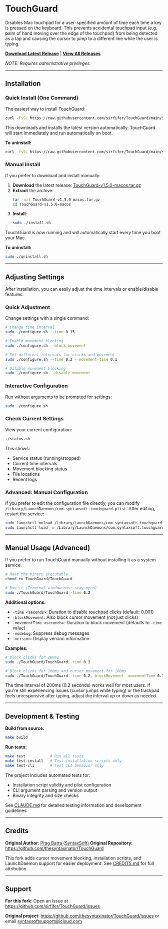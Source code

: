 # TouchGuard

Disables Mac touchpad for a user-specified amount of time each time a key is pressed on the keyboard. This prevents accidental touchpad input (e.g. palm of hand moving over the edge of the touchpad) from being detected as a tap and causing the cursor to jump to a different line while the user is typing.

**[Download Latest Release](https://github.com/sirfifer/TouchGuard/releases/latest)** | **[View All Releases](https://github.com/sirfifer/TouchGuard/releases)**

*NOTE: Requires administrative privileges.*

----------------
## Installation

### Quick Install (One Command)

The easiest way to install TouchGuard:

```bash
curl -fsSL https://raw.githubusercontent.com/sirfifer/TouchGuard/main/scripts/quick-install.sh | sudo bash
```

This downloads and installs the latest version automatically. TouchGuard will start immediately and run automatically on boot.

**To uninstall:**
```bash
curl -fsSL https://raw.githubusercontent.com/sirfifer/TouchGuard/main/scripts/quick-uninstall.sh | sudo bash
```

### Manual Install

If you prefer to download and install manually:

1. **Download** the latest release: [TouchGuard-v1.5.0-macos.tar.gz](https://github.com/sirfifer/TouchGuard/releases/latest)
2. **Extract** the archive:
   ```bash
   tar -xzf TouchGuard-v1.5.0-macos.tar.gz
   cd TouchGuard-v1.5.0-macos
   ```
3. **Install**:
   ```bash
   sudo ./install.sh
   ```

TouchGuard is now running and will automatically start every time you boot your Mac.

**To uninstall:**
```bash
sudo ./uninstall.sh
```

----------------
## Adjusting Settings

After installation, you can easily adjust the time intervals or enable/disable features:

### Quick Adjustment

Change settings with a single command:

```bash
# Change time interval
sudo ./configure.sh --time 0.15

# Enable movement blocking
sudo ./configure.sh --block-movement

# Set different intervals for clicks and movement
sudo ./configure.sh --time 0.2 --movement-time 0.1

# Disable movement blocking
sudo ./configure.sh --disable-movement
```

### Interactive Configuration

Run without arguments to be prompted for settings:

```bash
sudo ./configure.sh
```

### Check Current Settings

View your current configuration:

```bash
./status.sh
```

This shows:
- Service status (running/stopped)
- Current time intervals
- Movement blocking status
- File locations
- Recent logs

### Advanced: Manual Configuration

If you prefer to edit the configuration file directly, you can modify `/Library/LaunchDaemons/com.syntaxsoft.touchguard.plist`. After editing, restart the service:

```bash
sudo launchctl unload /Library/LaunchDaemons/com.syntaxsoft.touchguard.plist
sudo launchctl load -w /Library/LaunchDaemons/com.syntaxsoft.touchguard.plist
```

----------------
## Manual Usage (Advanced)

If you prefer to run TouchGuard manually without installing it as a system service:

```bash
# Make the binary executable
chmod +x TouchGuard/TouchGuard

# Run it (Terminal window must stay open)
sudo ./TouchGuard/TouchGuard -time 0.2
```

**Additional options:**
- `-time <seconds>`: Duration to disable touchpad clicks (default: 0.001)
- `-blockMovement`: Also block cursor movement (not just clicks)
- `-movementTime <seconds>`: Duration to block movement (defaults to `-time` value)
- `-nodebug`: Suppress debug messages
- `-version`: Display version information

**Examples:**
```bash
# Block clicks for 200ms
sudo ./TouchGuard/TouchGuard -time 0.2

# Block clicks for 200ms and cursor movement for 100ms
sudo ./TouchGuard/TouchGuard -time 0.2 -blockMovement -movementTime 0.1
```

The time interval of 200ms (0.2 seconds) works well for most users. If you're still experiencing issues (cursor jumps while typing) or the trackpad feels unresponsive after typing, adjust the interval up or down as needed.

----------------
## Development & Testing

**Build from source:**
```bash
make build
```

**Run tests:**
```bash
make test           # Run all tests
make test-install   # Test installation scripts only
make test-cli       # Test CLI behavior only
```

The project includes automated tests for:
- Installation script validity and plist configuration
- CLI argument parsing and version output
- Binary integrity and size checks

See [CLAUDE.md](CLAUDE.md) for detailed testing information and development guidelines.

----------------
## Credits

**Original Author**: [Prag Batra (SyntaxSoft)](https://github.com/thesyntaxinator)
**Original Repository**: https://github.com/thesyntaxinator/TouchGuard

This fork adds cursor movement blocking, installation scripts, and LaunchDaemon support for easier deployment. See [CREDITS.md](CREDITS.md) for full attribution.

----------------
## Support

**For this fork**: Open an issue at https://github.com/sirfifer/TouchGuard/issues

**Original project**: https://github.com/thesyntaxinator/TouchGuard/issues or email syntaxsoftsupport@icloud.com

